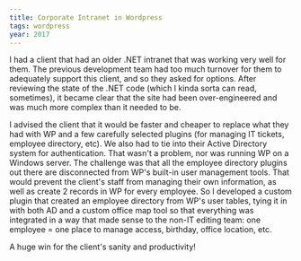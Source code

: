 ```yaml
---
title: Corporate Intranet in Wordpress 
tags: wordpress
year: 2017
---
```


I had a client that had an older .NET intranet that was working very well for
them. The previous development team had too much turnover for them to adequately
support this client, and so they asked for options. After reviewing the state of
the .NET code (which I kinda sorta can read, sometimes), it became clear that
the site had been over-engineered and was much more complex than it needed to
be. 

I advised the client that it would be faster and cheaper to replace what they had with WP and a few carefully selected plugins (for managing IT tickets, employee directory, etc). We also had to tie into their Active Directory system for authentication. That wasn't a problem, nor was running WP on a Windows server. The challenge was that all the employee directory plugins out there are disconnected from WP's built-in user management tools. That would prevent the client's staff from managing their own information, as well as create 2 records in WP for every employee. So I developed a custom plugin that created an employee directory from WP's user tables, tying it in with both AD and a custom office map tool so that everything was integrated in a way that made sense to the non-IT editing team: one employee = one place to manage access, birthday, office location, etc.

A huge win for the client's sanity and productivity!
